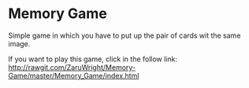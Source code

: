 # Memory Game

Simple game in which you have to put up the pair of cards wit the same image.

If you want to play this game, click in the follow link: http://rawgit.com/ZaruWright/Memory-Game/master/Memory_Game/index.html
